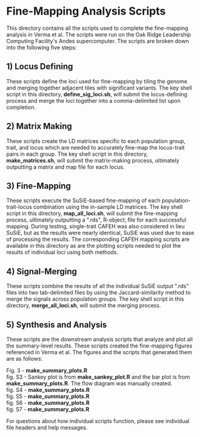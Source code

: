 # Fine-Mapping Analysis Scripts

This directory contains all the scripts used to complete the fine-mapping analysis in Verma et al. The scripts were run on the Oak Ridge Leadership Computing Facility's Andes supercomputer. The scripts are broken down into the following five steps:

## 1) Locus Defining ##
These scripts define the loci used for fine-mapping by tiling the genome and merging together adjacent tiles with significant variants. The key shell script in this directory, **define_sig_loci.sh**, will submit the locus-defining process and merge the loci together into a comma-delimited list upon completion.

## 2) Matrix Making ##
These scripts create the LD matrices specific to each population group, trait, and locus which are needed to accurately fine-map the locus-trait pairs in each group. The key shell script in this directory, **make_matrices.sh**, will submit the matrix-making process, ultimately outputting a matrix and map file for each locus.

## 3) Fine-Mapping ##
These scripts execute the SuSiE-based fine-mapping of each population-trait-locus combination using the in-sample LD matrices. The key shell script in this directory, **map_all_loci.sh**, will submit the fine-mapping process, ultimately outputting a ".rds", R-object, file for each successful mapping. During testing, single-trait CAFEH was also considered in lieu SuSiE, but as the results were nearly identical, SuSiE was used due to ease of processing the results. The corresponding CAFEH mapping scripts are available in this directory as are the plotting scripts needed to plot the results of individual loci using both methods.  

## 4) Signal-Merging ##
These scripts combine the results of all the individual SuSiE output ".rds" files into two tab-delimited files by using the Jaccard-similarity method to merge the signals across population groups. The key shell script in this directory, **merge_all_loci.sh**, will submit the merging process. 

## 5) Synthesis and Analysis ##
These scripts are the downstream analysis scripts that analyze and plot all the summary-level results. These scripts created the fine-mapping figures referenced in Verma et al. The figures and the scripts that generated them are as follows:

Fig. 3 - **make_summary_plots.R**  
fig. S3 - Sankey plot is from **make_sankey_plot.R** and the bar plot is from **make_summary_plots.R**. The flow diagram was manually created.  
fig. S4 - **make_summary_plots.R**  
fig. S5 - **make_summary_plots.R**  
fig. S6 - **make_summary_plots.R**  
fig. S7 - **make_summary_plots.R**  

For questions about how individual scripts function, please see individual file headers and help messages.
